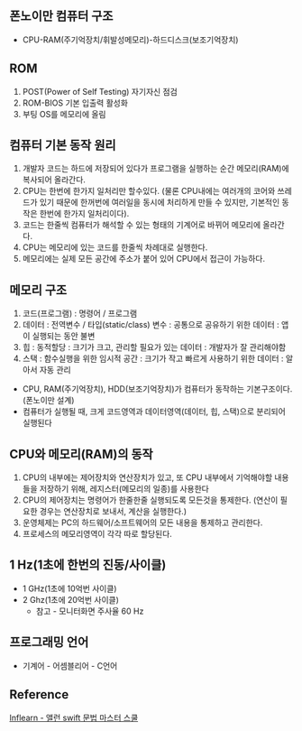 ## 폰노이만 컴퓨터 구조
* CPU-RAM(주기억장치/휘발성메모리)-하드디스크(보조기억장치)

## ROM
1. POST(Power of Self Testing) 자기자신 점검 
1. ROM-BIOS 기본 입출력 활성화
1. 부팅 OS를 메모리에 올림

## 컴퓨터 기본 동작 원리
1. 개발자 코드는 하드에 저장되어 있다가 프로그램을 실행하는 순간 메모리(RAM)에 복사되어 올라간다.
1. CPU는 한번에 한가지 일처리만 할수있다. (물론 CPU내에는 여러개의 코어와 쓰레드가 있기 때문에 한꺼번에 여러일을 동시에 처리하게 만들 수 있지만, 기본적인 동작은 한번에 한가지 일처리이다).
1. 코드는 한줄씩 컴퓨터가 해석할 수 있는 형태의 기계어로 바뀌어 메모리에 올라간다.
1. CPU는 메모리에 있는 코드를 한줄씩 차례대로 실행한다.
1. 메모리에는 실제 모든 공간에 주소가 붙어 있어 CPU에서 접근이 가능하다.

## 메모리 구조
1. 코드(프로그램) : 명령어 / 프로그램
1. 데이터 : 전역변수 / 타입(static/class) 변수 : 공통으로 공유하기 위한 데이터 : 앱이 실행되는 동안 불변
1. 힙 : 동적할당 : 크기가 크고, 관리할 필요가 있는 데이터 : 개발자가 잘 관리해야함
1. 스택 : 함수실행을 위한 임시적 공간 : 크기가 작고 빠르게 사용하기 위한 데이터 : 알아서 자동 관리

* CPU, RAM(주기억장치), HDD(보조기억장치)가 컴퓨터가 동작하는 기본구조이다. (폰노이만 설계)
* 컴퓨터가 실행될 때, 크게 코드영역과 데이터영역(데이터, 힙, 스택)으로 분리되어 실행된다

## CPU와 메모리(RAM)의 동작
1. CPU의 내부에는 제어장치와 연산장치가 있고, 또 CPU 내부에서 기억해야할 내용들을 저장하기 위해, 레지스터(메모리의 일종)를 사용한다
1. CPU의 제어장치는 명령어가 한줄한줄 실행되도록 모든것을 통제한다. (연산이 필요한 경우는 연산장치로 보내서, 계산을 실행한다.)
1. 운영체제는 PC의 하드웨어/소프트웨어의 모든 내용을 통제하고 관리한다.
1. 프로세스의 메모리영역이 각각 따로 할당된다.

## 1 Hz(1초에 한번의 진동/사이클)
* 1 GHz(1초에 10억번 사이클)
* 2 Ghz(1초에 20억번 사이클)
  * 참고 - 모니터화면 주사율 60 Hz

## 프로그래밍 언어
* 기계어 - 어셈블리어 - C언어
## Reference 
[Inflearn - 앨런 swift 문법 마스터 스쿨](https://www.inflearn.com/course/%EC%8A%A4%EC%9C%84%ED%94%84%ED%8A%B8-%EB%AC%B8%EB%B2%95-%EB%A7%88%EC%8A%A4%ED%84%B0-%EC%8A%A4%EC%BF%A8-%EC%95%B1%EB%A7%8C%EB%93%A4%EA%B8%B0)
